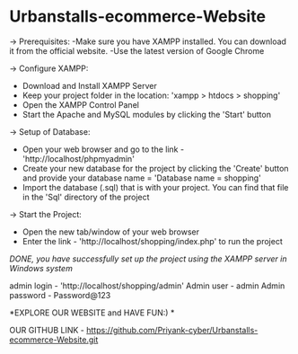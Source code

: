 # Urbanstalls-ecommerce-Website
-> Prerequisites:
-Make sure you have XAMPP installed. You can download it from the official website.
-Use the latest version of Google Chrome

-> Configure XAMPP:
- Download and Install XAMPP Server
- Keep your project folder in the location: 'xampp > htdocs > shopping'
- Open the XAMPP Control Panel
- Start the Apache and MySQL modules by clicking the 'Start' button

-> Setup of Database:
- Open your web browser and go to the link - 'http://localhost/phpmyadmin' 
- Create your new database for the project by clicking the 'Create' button
  and provide your database name = 'Database name = shopping'
- Import the database (.sql) that is with your project. You can find that file 
  in the 'Sql' directory of the project

-> Start the Project:
- Open the new tab/window of your web browser
- Enter the link - 'http://localhost/shopping/index.php' to run the project

*DONE, you have successfully set up the project using the XAMPP server in 
 Windows system*

admin login - 'http://localhost/shopping/admin' 
Admin user - admin
Admin password - Password@123

*EXPLORE OUR WEBSITE and HAVE FUN:) *

OUR GITHUB LINK - https://github.com/Priyank-cyber/Urbanstalls-ecommerce-Website.git 
